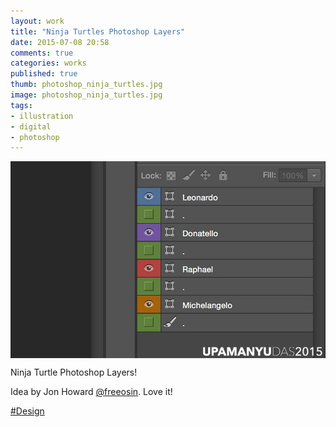 ```yaml
---
layout: work
title: "Ninja Turtles Photoshop Layers"
date: 2015-07-08 20:58
comments: true
categories: works
published: true
thumb: photoshop_ninja_turtles.jpg
image: photoshop_ninja_turtles.jpg
tags:
- illustration
- digital
- photoshop
---
```

<img src="/images/works/photoshop_ninja_turtles.jpg" align="middle"/>

Ninja Turtle Photoshop Layers!

Idea by Jon Howard [@freeosin](https://twitter.com/freeosin). Love it! 

[#Design](https://www.facebook.com/hashtag/design)